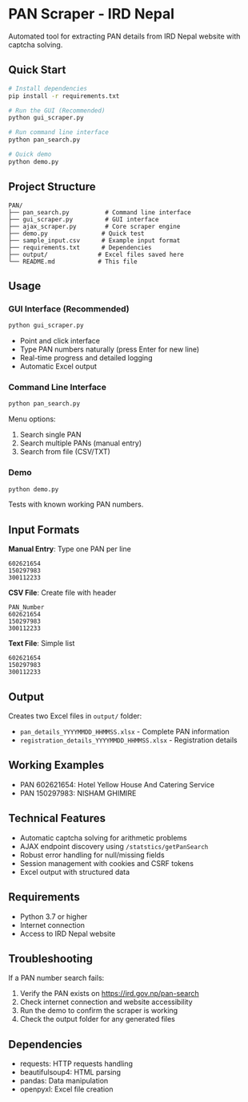 # PAN Scraper - IRD Nepal

Automated tool for extracting PAN details from IRD Nepal website with captcha solving.

## Quick Start

```bash
# Install dependencies
pip install -r requirements.txt

# Run the GUI (Recommended)
python gui_scraper.py

# Run command line interface
python pan_search.py

# Quick demo
python demo.py
```

## Project Structure

```
PAN/
├── pan_search.py          # Command line interface
├── gui_scraper.py         # GUI interface
├── ajax_scraper.py        # Core scraper engine
├── demo.py               # Quick test
├── sample_input.csv      # Example input format
├── requirements.txt      # Dependencies
├── output/              # Excel files saved here
└── README.md            # This file
```

## Usage

### GUI Interface (Recommended)

```bash
python gui_scraper.py
```

- Point and click interface
- Type PAN numbers naturally (press Enter for new line)
- Real-time progress and detailed logging
- Automatic Excel output

### Command Line Interface

```bash
python pan_search.py
```

Menu options:

1. Search single PAN
2. Search multiple PANs (manual entry)
3. Search from file (CSV/TXT)

### Demo

```bash
python demo.py
```

Tests with known working PAN numbers.

## Input Formats

**Manual Entry**: Type one PAN per line

```
602621654
150297983
300112233
```

**CSV File**: Create file with header

```csv
PAN_Number
602621654
150297983
300112233
```

**Text File**: Simple list

```
602621654
150297983
300112233
```

## Output

Creates two Excel files in `output/` folder:

- `pan_details_YYYYMMDD_HHMMSS.xlsx` - Complete PAN information
- `registration_details_YYYYMMDD_HHMMSS.xlsx` - Registration details

## Working Examples

- PAN 602621654: Hotel Yellow House And Catering Service
- PAN 150297983: NISHAM GHIMIRE

## Technical Features

- Automatic captcha solving for arithmetic problems
- AJAX endpoint discovery using `/statstics/getPanSearch`
- Robust error handling for null/missing fields
- Session management with cookies and CSRF tokens
- Excel output with structured data

## Requirements

- Python 3.7 or higher
- Internet connection
- Access to IRD Nepal website

## Troubleshooting

If a PAN number search fails:

1. Verify the PAN exists on https://ird.gov.np/pan-search
2. Check internet connection and website accessibility
3. Run the demo to confirm the scraper is working
4. Check the output folder for any generated files

## Dependencies

- requests: HTTP requests handling
- beautifulsoup4: HTML parsing
- pandas: Data manipulation
- openpyxl: Excel file creation
